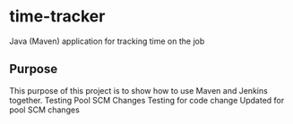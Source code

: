 # time-tracker
Java (Maven) application for tracking time on the job

## Purpose

This purpose of this project is to show how to use Maven and Jenkins together.
Testing Pool SCM Changes
Testing for code change
Updated for pool SCM changes
